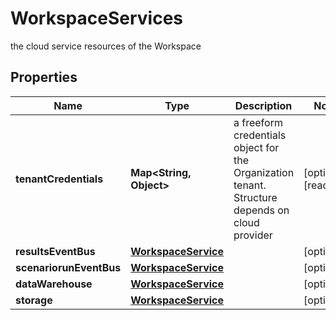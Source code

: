 

# WorkspaceServices

the cloud service resources of the Workspace

## Properties

Name | Type | Description | Notes
------------ | ------------- | ------------- | -------------
**tenantCredentials** | **Map&lt;String, Object&gt;** | a freeform credentials object for the Organization tenant. Structure depends on cloud provider |  [optional] [readonly]
**resultsEventBus** | [**WorkspaceService**](WorkspaceService.md) |  |  [optional]
**scenariorunEventBus** | [**WorkspaceService**](WorkspaceService.md) |  |  [optional]
**dataWarehouse** | [**WorkspaceService**](WorkspaceService.md) |  |  [optional]
**storage** | [**WorkspaceService**](WorkspaceService.md) |  |  [optional]



